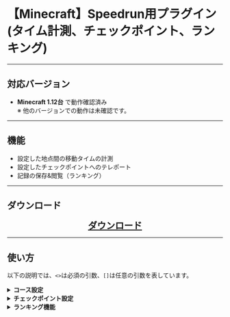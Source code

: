 # 【Minecraft】Speedrun用プラグイン(タイム計測、チェックポイント、ランキング)

---

## **対応バージョン**

- **Minecraft 1.12台** で動作確認済み  
  ※ 他のバージョンでの動作は未確認です。

---

## **機能**

- 設定した地点間の移動タイムの計測
- 設定したチェックポイントへのテレポート
- 記録の保存&閲覧（ランキング）

---

## ダウンロード
<p align="center">
  <a href="https://github.com/cresc28/Speedrun/releases/tag/v3.1.1" style="font-size: 1.5em;">
    <strong>ダウンロード</strong>
  </a>
</p>

---

## **使い方**
以下の説明では、`<>`は必須の引数、`[]`は任意の引数を表しています。

<details>
<summary><strong>コース設定</strong></summary>

### `/course add <start|end|via_point> <コース名>`
スタート地点、中継地点、ゴール地点を設定します。(地点はブロックごとに設定可能です。)<br>
地点設定を行いたいブロックの上に立ち、地点タイプとコース名を指定してください。  <br>
<span style="color:red">別ワールドであっても同じコース名の場合、同じコースとして見做されます。</span>

同一の名前のスタート地点やゴール地点が複数存在する場合は、
最後に踏んだスタート地点から最初に踏んだゴール地点までの時間が計測・表示されます。

---

### `/course add via_point <コース名>　[中継地点名]`
名前付きで中継地点を登録します。<br>
内部的には`コース名.中継地点名`という形式で保存されます。<br>
中継地点通過時にメッセージをブロードキャストするかについては、`config.yml`の`broadcastViapointPassMessage`の項目で設定可能です。

---

### `/course remove [start|end|via_point] <コース名>`
指定コースのスタート地点、中継地点、ゴール地点を削除します。<br>
地点タイプを指定しない場合はそのコースのすべての地点を削除します。

---

### `/course list [start|end|via_point]` 
登録されているコースの一覧を表示します。

---

### `/course tp [start|end|via_point] <コース名>`
指定コースへTPします。タイプを指定しない場合はスタート地点にTPされます。<br>
このコマンドは`/cp tp`に比べて低速です。

---

### その他
コースの計測開始メッセージやクリアメッセージを変更するには、  
`Speedrun`ディレクトリに生成される`message.yml`を編集してください。

</details>

<details>
<summary><strong>チェックポイント設定</strong></summary>

### 使い方
ネザースターを右クリックで、最後に設定したチェックポイント(以下CP)にテレポートします。<br>
ネザースターを左クリックでGUIメニューを開きます。

---

### `/cp [CP名]`
現在位置にCPを登録します。</br>
名前を指定しなかった場合はtmpという名前でCPが登録されます。<br>
ネザースターを右クリックすると、その位置にテレポートします。

---

### `/cp remove <CP名>`
指定したCPを削除します。

---

### `/cp tp <CP名>`
指定したCPへTPします。

---

### `/cp list [ワールド名]`
指定のワールドに存在するCPの一覧を表示します。<br>
ワールドの指定がない場合は現在のワールドに存在するCPの一覧を表示します。

---

### `/cp allowCrossWorldTp <true|false>`
ワールドを跨ぐCPでの移動を許可または禁止します。

---

### `/cp deleteCpOnStart <true|false>`
計測開始時にそのコースのCPを削除するか否かを設定します。<br>
trueに設定した場合、計測を開始したコースと同一の名前を持つCP(現在のワールドに限る)を削除します。

---

### CP看板
某鯖のCPと同じです。<br>
看板の **1行目** に`cp`(必須)、**2行目** に`CP名`(任意)、**3行目** に`player`、`fixed`、`fly`(任意)のいずれかを記述してください。

- `player` … 地上でのみCPをセットでき、プレイヤーのいる地点にCPがセットされます。
- `fixed` … 看板の位置にCPがセットされます。
- `fly` … 空中でCPのセットができ、プレイヤーのいる地点にCPがセットされます。

尚、2行目、3行目に記述がない場合は、CP名はtmp、typeはplayerと自動的に割り当てられます。
![例](./docs/images/sign_example_1.png)
</details>

<details>
<summary><strong>ランキング機能</strong></summary>

### `/top <コース名>`
指定コースのランキングを10位まで表示します。<br>
また、以下のオプションを順不同で使用可能です。

**オプション**
- `[表示件数]` ・・・ 半角数字でランキングの表示件数を指定できます。デフォルトは10、最大で30件まで表示可能です。
- `dup` ・・・ 同一プレイヤーの複数記録を含めたランキングを表示します。例えば、1位と2位に同じプレイヤーの記録が存在する場合でも両方表示されます。
- `above` ・・・ 自分の記録より上位の記録をn件表示します。プレイヤー名を共に指定することで、特定プレイヤーのより上位の記録の表示も可能です。
- `detail` ・・・ 中継地点が存在するコースの場合、中継地点通過タイムとラップタイムを表示します。他プレイヤーの詳細情報を表示したい場合は、プレイヤー名を共に指定してください。

**使用例**
- `/top コースA dup 20` ・・・ コースAの記録を同一プレイヤーの複数記録を含めてランキング形式で20件表示します。
- `/top コースA above`・・・コースAのあなたのベスト記録より上位の記録を10件表示します。あなたが31位の場合、21-31位までの記録が表示されます。
- `/top コースA above BBBB`・・・コースAのBBBBさんのベスト記録より上位の記録を10件表示します。
- `/top コースA detail BBBB` ・・・ BBBBさんの記録の詳細を表示します。

---

### `/record add <コース名> <プレイヤー名> <タイム(Tick数)>`
記録を追加します。タイムは半角数字でtick数で入力してください。

---

### `/record remove <コース名> <プレイヤー名>`
削除したい記録の保持者とコース名を指定してください。<br>
コマンド入力後、削除メニューが開くので、そこで削除したいタイムを選択してください。<br>
topコマンドでプレイヤー名がUUID表示されている場合は、UUIDからプレイヤー名を検索する必要があります。

---

### `/record removeAll <コース名> <プレイヤー名>`
指定コースの指定プレイヤーの記録をすべて削除します。

---

### `/cp record removePlayerAll <プレイヤー名>`
指定プレイヤーの記録を全コースから削除します。<br>
このコマンドはサーバーコンソールからのみ実行可能です。

---

### `/cp record removeCourseAll <コース名>`
指定コースの記録を全て削除します。<br>
このコマンドはサーバーコンソールからのみ実行可能です。

### ランキング看板
クリックすることでランキングを表示する看板を作成できます。<br>
看板の**1行目** に`top`(必須)、**2行目** に`コース名`(必須)を記述してください。
また、**3行目** には`表示件数`(任意)、4行目には`dup`、`detail`(任意)のオプションが記述可能です。<br>

![例](./docs/images/sign_example_2.png)

### その他
各コースの各プレイヤーの記録はデフォルトで最大10件まで保存され、それを超えた場合は悪い記録から順に削除されます。<br>
保存上限を変更したい場合は、`config.yml`の`maxRecordStored`の項目を編集してください。

</details>
